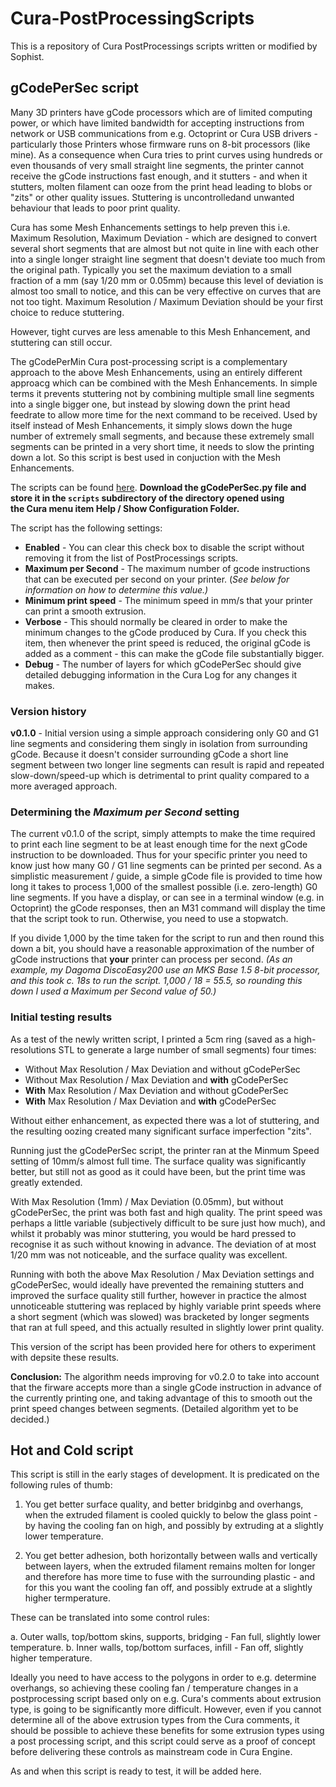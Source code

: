 # Cura-PostProcessingScripts

This is a repository of Cura PostProcessings scripts written or modified by Sophist.

## gCodePerSec script
Many 3D printers have gCode processors which are of limited computing power, or which have limited bandwidth for 
accepting instructions from network or USB communications from e.g. Octoprint or Cura USB drivers -
particularly those Printers whose firmware runs on 8-bit processors (like mine). 
As a consequence when Cura tries to print curves using hundreds or even thousands of very small straight line 
segments, the printer cannot receive the gCode instructions fast enough, and it stutters - 
and when it stutters, molten filament can ooze from the print head leading to blobs or "zits" or other quality issues. 
Stuttering is uncontrolledand unwanted behaviour that leads to poor print quality.

Cura has some Mesh Enhancements settings to help preven this i.e. Maximum Resolution, Maximum Deviation -
which are designed to convert several short segments that are almost but not quite in line with each other into
a single longer straight line segment that doesn't deviate too much from the original path.
Typically you set the maximum deviation to a small fraction of a mm (say 1/20 mm or 0.05mm) because this level of 
deviation is almost too small to notice, and this can be very effective on curves that are not too tight.
Maximum Resolution / Maximum Deviation should be your first choice to reduce stuttering.

However, tight curves are less amenable to this Mesh Enhancement, and stuttering can still occur.

The gCodePerMin Cura post-processing script is a complementary approach to the above Mesh Enhancements,
using an entirely different approacg which can be combined with the Mesh Enhancements. 
In simple terms it prevents stuttering not by combining multiple small line segments into a single bigger one,
but instead by slowing down the print head feedrate to allow more time for the next command to be received.
Used by itself instead of Mesh Enhancements, it simply slows down the huge number of extremely small segments, 
and because these extremely small segments can be printed in a very short time, it needs to slow the printing down a lot.
So this script is best used in conjuction with the Mesh Enhancements.

The scripts can be found [here](https://github.com/Sophist-UK/Cura-PostProcessingScripts/tree/master/gCodePerSec).
**Download the gCodePerSec.py file and store it in the `scripts` subdirectory of the directory opened using  
the Cura menu item Help / Show Configuration Folder.**

The script has the following settings:

* **Enabled** - You can clear this check box to disable the script without removing it from the list of PostProcessings scripts.
* **Maximum per Second** - The maximum number of gcode instructions that can be executed per second on your printer. 
(*See below for information on how to determine this value.)*
* **Minimum print speed** - The minimum speed in mm/s that your printer can print a smooth extrusion.
* **Verbose** - This should normally be cleared in order to make the minimum changes to the gCode produced by Cura.
If you check this item, then whenever the print speed is reduced, the original gCode is added as a comment -
this can make the gCode file substantially bigger.
* **Debug** - The number of layers for which gCodePerSec should give detailed debugging information in the Cura Log for any changes it makes.

### Version history
**v0.1.0** - Initial version using a simple approach considering only G0 and G1 line segments and considering them singly in isolation from surrounding gCode.
Because it doesn't consider surrounding gCode a short line segment between two longer line segments can result is rapid and repeated slow-down/speed-up 
which is detrimental to print quality compared to a more averaged approach. 

### Determining the *Maximum per Second* setting
The current v0.1.0 of the script, simply attempts to make the time required to print each line segment to be 
at least enough time for the next gCode instruction to be downloaded.
Thus for your specific printer you need to know just how many G0 / G1 line segments can be printed per second.
As a simplistic measurement / guide, a simple gCode file is provided to time how long it takes to process 1,000
of the smallest possible (i.e. zero-length) G0 line segments.
If you have a display, or can see in a terminal window (e.g. in Octoprint) the gCode responses, 
then an M31 command will display the time that the script took to run.
Otherwise, you need to use a stopwatch.

If you divide 1,000 by the time taken for the script to run and then round this down a bit, you should
have a reasonable approximation of the number of gCode instructions that **your** printer can process per second.
*(As an example, my Dagoma DiscoEasy200 use an MKS Base 1.5 8-bit processor, and this took c. 18s to run the script.
1,000 / 18 = 55.5, so rounding this down I used a Maximum per Second value of 50.)*

### Initial testing results
As a test of the newly written script, I printed a 5cm ring (saved as a high-resolutions STL to generate a large number of small segments) four times:
* Without Max Resolution / Max Deviation and without gCodePerSec
* Without Max Resolution / Max Deviation and **with** gCodePerSec
* **With** Max Resolution / Max Deviation and without gCodePerSec
* **With** Max Resolution / Max Deviation and **with** gCodePerSec

Without either enhancement, as expected there was a lot of stuttering, and the resulting oozing created many significant surface imperfection "zits".

Running just the gCodePerSec script, the printer ran at the Minmum Speed setting of 10mm/s almost full time. The surface quality was significantly better, 
but still not as good as it could have been, but the print time was greatly extended.

With Max Resolution (1mm) / Max Deviation (0.05mm), but without gCodePerSec, the print was both fast and high quality. 
The print speed was perhaps a little variable (subjectively difficult to be sure just how much), 
and whilst it probably was minor stuttering, you would be hard pressed to recognise it as such without knowing in advance.
The deviation of at most 1/20 mm was not noticeable, and the surface quality was excellent.

Running with both the above Max Resolution / Max Deviation settings and gCodePerSec, would ideally have prevented the remaining stutters and
improved the surface quality still further, however in practice the almost unnoticeable stuttering was replaced by highly variable print speeds 
where a short segment (which was slowed) was bracketed by longer segments that ran at full speed, and this actually resulted in slightly lower print quality.

This version of the script has been provided here for others to experiment with depsite these results.

**Conclusion:** The algorithm needs improving for v0.2.0 to take into account that the 
firware accepts more than a single gCode instruction in advance of the currently printing one, 
and taking advantage of this to smooth out the print speed changes between segments. 
(Detailed algorithm yet to be decided.)

## Hot and Cold script
This script is still in the early stages of development. It is predicated on the following rules of thumb:

1. You get better surface quality, and better bridginbg and overhangs, 
when the extruded filament is cooled quickly to below the glass point - 
by having the cooling fan on high, and possibly by extruding at a slightly lower temperature.

2. You get better adhesion, both horizontally between walls and vertically between layers, 
when the extruded filament remains molten for longer and therefore has more time to fuse with the surrounding plastic -
and for this you want the cooling fan off, and possibly extrude at a slightly higher termperature.

These can be translated into some control rules:

a. Outer walls, top/bottom skins, supports, bridging - Fan full, slightly lower temperature.
b. Inner walls, top/bottom surfaces, infill - Fan off, slightly higher temperature.

Ideally you need to have access to the polygons in order to e.g. determine overhangs, 
so achieving these cooling fan / temperature changes in a postprocessing script based only on 
e.g. Cura's comments about extrusion type,
is going to be significantly more difficult.
However, even if you cannot determine all of the above extrusion types from the Cura comments,
it should be possible to achieve these benefits for some extrusion types using a post processing script,
and this script could serve as a proof of concept before delivering these controls as mainstream code in Cura Engine.

As and when this script is ready to test, it will be added here.
